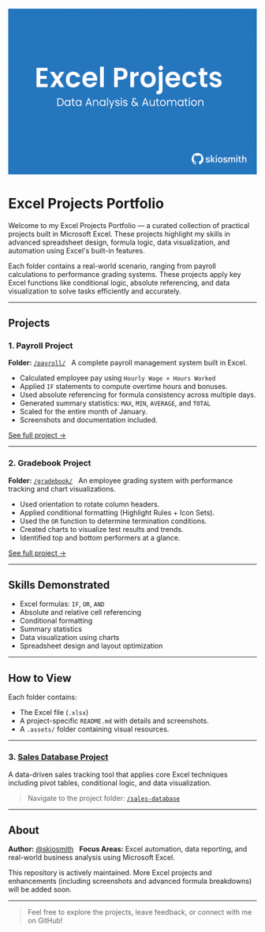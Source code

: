 ![Excel Projects Banner](.assets/excelprojectsbanner.PNG)

# Excel Projects Portfolio

Welcome to my Excel Projects Portfolio — a curated collection of practical projects built in Microsoft Excel. These projects highlight my skills in advanced spreadsheet design, formula logic, data visualization, and automation using Excel's built-in features.

Each folder contains a real-world scenario, ranging from payroll calculations to performance grading systems. These projects apply key Excel functions like conditional logic, absolute referencing, and data visualization to solve tasks efficiently and accurately.

---

## Projects

### 1. Payroll Project
**Folder:** [`/payroll/`](payroll)  
A complete payroll management system built in Excel.

- Calculated employee pay using `Hourly Wage × Hours Worked`
- Applied `IF` statements to compute overtime hours and bonuses.
- Used absolute referencing for formula consistency across multiple days.
- Generated summary statistics: `MAX`, `MIN`, `AVERAGE`, and `TOTAL`
- Scaled for the entire month of January.
- Screenshots and documentation included.

[See full project →](payroll/README.md)

---

### 2. Gradebook Project
**Folder:** [`/gradebook/`](gradebook)  
An employee grading system with performance tracking and chart visualizations.

- Used orientation to rotate column headers.
- Applied conditional formatting (Highlight Rules + Icon Sets).
- Used the `OR` function to determine termination conditions.
- Created charts to visualize test results and trends.
- Identified top and bottom performers at a glance.

[See full project →](gradebook/README.md)

---

## Skills Demonstrated

- Excel formulas: `IF`, `OR`, `AND`
- Absolute and relative cell referencing
- Conditional formatting
- Summary statistics
- Data visualization using charts
- Spreadsheet design and layout optimization

---

## How to View
Each folder contains:
- The Excel file (`.xlsx`)
- A project-specific `README.md` with details and screenshots.
- A `.assets/` folder containing visual resources.

---

### 3. [Sales Database Project](sales-database/README.md)

A data-driven sales tracking tool that applies core Excel techniques including pivot tables, conditional logic, and data visualization.

> Navigate to the project folder: [`/sales-database`](sales-database/)

---

## About

**Author:** [@skiosmith](https://github.com/skiosmith)  
**Focus Areas:** Excel automation, data reporting, and real-world business analysis using Microsoft Excel.

This repository is actively maintained. More Excel projects and enhancements (including screenshots and advanced formula breakdowns) will be added soon.

---

> Feel free to explore the projects, leave feedback, or connect with me on GitHub!
